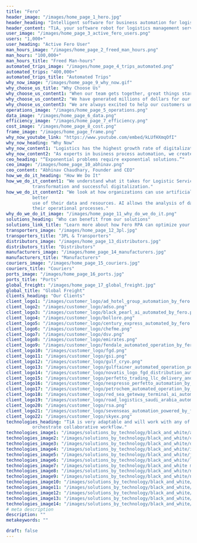 ```yaml
---
title: "Fero"
header_image: "/images/home_page_1_hero.jpg"
header_heading: "Intelligent software for business automation for logistics"
header_content: "TiA, your software robot for logistics management serving the needs of logistics, transportation and distribution professionals powered by Robotic Process Automation (RPA) and AI."
user_image: "/images/home_page_3_active_fero_users.png"
users: "1,000+"
user_heading: "Active Fero User"
man_hours_image: "/images/home_page_2_freed_man_hours.png"
man_hours: "100,000+"
man_hours_title: "Freed Man-hours"
automated_trips_image: "/images/home_page_4_trips_automated.png"
automated_trips: "400,000+"
automated_trips_title: "Automated Trips"
why_now_image: "/images/home_page_9_why_now.gif"
why_choose_us_title: "Why Choose Us"
why_choose_us_content1: "When our team gets together, great things start to happen. We can solve incredibly complex problems and come up with unexpected yet genius solutions."
why_choose_us_content2: "We have generated millions of dollars for our clients in savings."
why_choose_us_content3: "We are always excited to help our customers understand how Robotic Automation Software and Artificial Intelligence can help their companies increase business efficiency, lower costs reduce risks, and improve competitiveness."
operations_image: "/images/home_page_5_operations.png"
data_image: "/images/home_page_6_data.png"
efficiency_image: "/images/home_page_7_efficiency.png"
cost_image: "/images/home_page_8_cost.png"
frame_image: "/images/home_page_frame.png"
why_now_youtube_link: "https://www.youtube.com/embed/kLUfHXmqOfI"
why_now_heading: "Why Now"
why_now_content1: "Logistics has the highest growth rate of digitalization, but it is regarded as the least automated sector due to the complexity of the processes."
why_now_content2: "As experts in business process automation, we create strategies for business optimization and develop technological solutions for streamline operation."
ceo_heading: "“Exponential problems require exponential solutions.”"
ceo_image: "/images/home_page_10_abhinav.png"
ceo_content: "Abhinav Chaudhary, Founder and CEO"
how_we_do_it_heading: "How We Do It"
how_we_do_it_content1: "We understand what it takes for Logistic Service providers to have successful
          transformation and successful digitalization."
how_we_do_it_content2: "We look at how organizations can use artificial intelligence (AI) to make
          better
          use of their data and resources. AI allows the analysis of data and recognizes certain trends and patterns in
          their operational processes."
why_do_we_do_it_image: "/images/home_page_11_why_do_we_do_it.png"
solutions_heading: "Who can benefit from our solutions"
solutions_link_title: "Learn more about how Fero RPA can optimize your business"
transporters_image: "/images/home_page_12_3pl.jpg"
transporters_title: "3PL & Transporters"
distributors_image: "/images/home_page_13_distributors.jpg"
distributors_title: "Distributors"
manufacturers_image: "/images/home_page_14_manufacturers.jpg"
manufacturers_title: "Manufacturers"
couriers_image: "/images/home_page_15_couriers.jpg"
couriers_title: "Couriers"
ports_image: "/images/home_page_16_ports.jpg"
ports_title: "Ports"
global_freight: "/images/home_page_17_global_freight.jpg"
global_title: "Global Freight"
clients_heading: "Our Clients"
client_logo1: "/images/customer_logo/ad_hotel_group_automation_by_fero.png"
client_logo2: "/images/customer_logo/adso.png"
client_logo3: "/images/customer_logo/black_pearl_ai_automated_by_fero.png"
client_logo4: "/images/customer_logo/bollore.png"
client_logo5: "/images/customer_logo/century_express_automated_by_fero.png"
client_logo6: "/images/customer_logo/chefme.png"
client_logo7: "/images/customer_logo/dsv.png"
client_logo8: "/images/customer_logo/emirates.png"
client_logo9: "/images/customer_logo/fendale_automated_operation_by_fero.png"
client_logo10: "/images/customer_logo/fgd.png"
client_logo11: "/images/customer_logo/gsi.png"
client_logo12: "/images/customer_logo/gulf_cryo.png"
client_logo13: "/images/customer_logo/gulftainer_automated_operation_powered_by_fero.png"
client_logo14: "/images/customer_logo/novatis_logo_fgd_distribution_automated_by_fero.png"
client_logo15: "/images/customer_logo/perfetto_trading_llc_delivery_and_operation_automation_by_fero.png"
client_logo16: "/images/customer_logo/nespresso_perfetto_automation_by_fero.png"
client_logo17: "/images/customer_logo/petrochem_automated_operation_by_fero.png"
client_logo18: "/images/customer_logo/red_sea_geteway_terminal_ai_automation_by_fero.png"
client_logo19: "/images/customer_logo/road_logistics_saudi_arabia_automation_powered_by_fero.png"
client_logo20: "/images/customer_logo/rsa.png"
client_logo21: "/images/customer_logo/sevenseas_automation_powered_by_fero.png"
client_logo22: "/images/customer_logo/skyex.png"
technologies_heading: "TiA is very adaptable and will work with any of your existing technologies, bond them together and
          orchestrate collaborative workflow."
technologies_image1: "/images/solutions_by_technology/black_and_white/afsys_integrated_with_fero.png"
technologies_image2: "/images/solutions_by_technology/black_and_white/cargowiseone_integrated_with_fero.png"
technologies_image3: "/images/solutions_by_technology/black_and_white/dell_boomi_integrated_with_fero.png"
technologies_image4: "/images/solutions_by_technology/black_and_white/infor_integrated_with_fero.png"
technologies_image5: "/images/solutions_by_technology/black_and_white/jda_software_integrated_with_fero.png"
technologies_image6: "/images/solutions_by_technology/black_and_white/location_solution_integrated_with_fero.png"
technologies_image7: "/images/solutions_by_technology/black_and_white microsoft_dynamics_integrated_with_fero.png"
technologies_image8: "/images/solutions_by_technology/black_and_white/navis_integrated_with_fero.png"
technologies_image9: "/images/solutions_by_technology/black_and_white/newage_efreight_integrated_with_fero.png"
technologies_image10: "/images/solutions_by_technology/black_and_white/oracle_integrated_with_fero.png"
technologies_image11: "/images/solutions_by_technology/black_and_white/pipedrive_integrated_with_fero.png"
technologies_image12: "/images/solutions_by_technology/black_and_white/roamworks_integrated_with_fero.png"
technologies_image13: "/images/solutions_by_technology/black_and_white/sap_integrated_with_fero.png"
technologies_image14: "/images/solutions_by_technology/black_and_white/symphony_integrated_with_fero.png"
# meta description
description: ""
metakeywords: ""

draft: false
---
```

